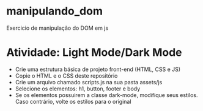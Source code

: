 # manipulando_dom
Exercicio de manipulação do DOM em js

# Atividade: Light Mode/Dark Mode
* Crie uma estrutura básica de projeto front-end (HTML, CSS e JS)
* Copie o HTML e o CSS deste repositório
* Crie um arquivo chamado scripts.js na sua pasta assets/js
* Selecione os elementos: h1, button, footer e body
* Se os elementos possuirem a classe dark-mode, modifique seus estilos. Caso contrário, volte os estilos para o original
